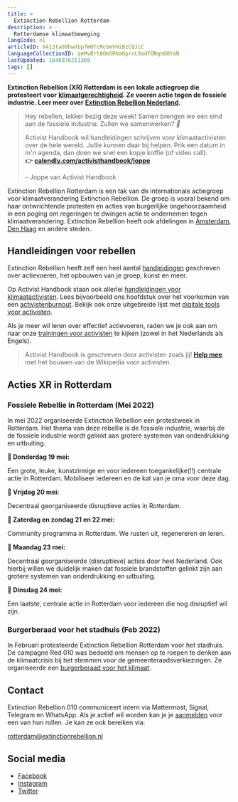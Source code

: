 ```yaml
---
title: >
  Extinction Rebellion Rotterdam
description: >
  Rotterdamse klimaatbeweging
langCode: nl
articleID: 9413ta09hwVbp7W0TcMcbmVHiBzCQJcC
languageCollectionID: qeMvBrt8OmSRkm0prnL9adFONqn8HYaN
lastUpdated: 1648976211369
tags: []
---
```


**Extinction Rebellion (XR) Rotterdam is een lokale actiegroep die protesteert voor** [**klimaatgerechtigheid**](/campaigns/climate)**. Ze voeren actie tegen de fossiele industrie. Leer meer over** [**Extinction Rebellion Nederland**](/nl/extinction-rebellion)**.**

> Hey rebellen, lekker bezig deze week! Samen brengen we een eind aan de fossiele industrie. Zullen we samenwerken? _💚_
> 
> Activist Handbook wil handleidingen schrijven voor klimaatactivisten over de hele wereld. Jullie kunnen daar bij helpen. Prik een datum in m'n agenda, dan doen we snel een kopje koffie (of video call):  
> **👉** [**calendly.com/activisthandbook/joppe**](https://calendly.com/activisthandbook/joppe)
> 
> \- Joppe van Activist Handbook

Extinction Rebellion Rotterdam is een tak van de internationale actiegroep voor klimaatverandering Extinction Rebellion. De groep is vooral bekend om haar ontwrichtende protesten en acties van burgerlijke ongehoorzaamheid in een poging om regeringen te dwingen actie te ondernemen tegen klimaatverandering. Extinction Rebellion heeft ook afdelingen in [Amsterdam](/nl/extinction-rebellion/amsterdam), [Den Haag](/nl/extinction-rebellion/den-haag) en andere steden.

## **Handleidingen voor rebellen**

Extinction Rebellion heeft zelf een heel aantal [handleidingen](https://extinctionrebellion.nl/hulpmiddelen/) geschreven over actievoeren, het opbouwen van je groep, kunst en meer.

Op Activist Handbook staan ook allerlei [handleidingen voor klimaatactivisten](/campaigns/climate). Lees bijvoorbeeld ons hoofdstuk over het voorkomen van een [activistenburnout](/wellbeing/burnout). Bekijk ook onze uitgebreide lijst met [digitale tools voor activisten](/tools).

Als je meer wil leren over effectief actievoeren, raden we je ook aan om naar onze [trainingen voor activisten](/trainings) te kijken (zowel in het Nederlands als Engels).

> Activist Handbook is geschreven door activisten zoals jij! [**Help mee**](http://activism.rocks/join) met het bouwen van de Wikipedia voor activisten.

## Acties XR in Rotterdam

### **Fossiele Rebellie in Rotterdam (Mei 2022)**

In mei 2022 organiseerde Extinction Rebellion een protestweek in Rotterdam. Het thema van deze rebellie is de fossiele industrie, waarbij de de fossiele industrie wordt gelinkt aan grotere systemen van onderdrukking en uitbuiting.

**🌺 Donderdag 19 mei:**

Een grote, leuke, kunstzinnige en voor iedereen toegankelijke(!!) centrale actie in Rotterdam. Mobiliseer iedereen en de kat van je oma voor deze dag.

**🌷 Vrijdag 20 mei:**

Decentraal georganiseerde disruptieve acties in Rotterdam.

**🌸 Zaterdag en zondag 21 en 22 mei:**

Community programma in Rotterdam. We rusten uit, regenereren en leren.

**🌼 Maandag 23 mei:**

Decentraal georganiseerde (disruptieve) acties door heel Nederland. Ook hierbij willen we duidelijk maken dat fossiele brandstoffen gelinkt zijn aan grotere systemen van onderdrukking en uitbuiting.

**🌻 Dinsdag 24 mei:**

Een laatste, centrale actie in Rotterdam voor iedereen die nog disruptief wil zijn.

### Burgerberaad voor het stadhuis (Feb 2022)

In Februari protesteerde Extinction Rebellion Rotterdam voor het stadhuis. De campagne Red 010 was bedoeld om mensen op te roepen te denken aan de klimaatcrisis bij het stemmen voor de gemeenteraadsverkiezingen. Ze organiseerde een [burgerberaad voor het klimaat](https://openrotterdam.nl/extinction-rebellion-protesteert-voor-stadhuis-rotterdam-moet-klimaatneutraal-in-2025/).

## Contact

Extinction Rebellion 010 communiceert intern via Mattermost, Signal, Telegram en WhatsApp. Als je actief wil worden kan je je [aanmelden](https://extinctionrebellion.nl/en/groep/rotterdam/) voor een van hun rollen. Je kan ze ook bereiken via:

[rotterdam@extinctionrebellion.nl](mailto:rotterdam@extinctionrebellion.nl)

## Social media

-   [Facebook](https://www.facebook.com/XR010/)
-   [Instagram](https://www.instagram.com/xr.rotterdam/)
-   [Twitter](https://twitter.com/xr_rotterdam)